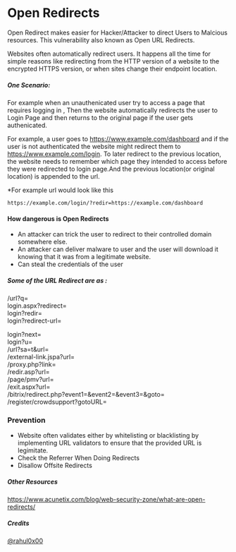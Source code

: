 # Open Redirects

Open Redirect makes easier for Hacker/Attacker to direct Users to Malcious resources. This vulnerability also known as Open URL Redirects.

Websites often automatically redirect users. It happens all the time for simple reasons like redirecting from the HTTP version of a website to the encrypted HTTPS version, or when sites 
change their endpoint location.

##### One Scenario:

For example when an unauthenicated user try to access a page that requires logging in ,
Then the website automatically redirects the user to Login Page and then returns to the original page if the user gets authenicated.

For example, a user goes to https://www.example.com/dashboard and if the user is not authenticated the website might redirect them 
to https://www.example.com/login. To later redirect to the previous location, the website needs to remember which page they intended 
to access before they were redirected to login page.And the previous location(or original location) is appended to the url.

*For example url  would look like this
          
    https://example.com/login/?redir=https://example.com/dashboard
    
#### How dangerous is Open Redirects
* An attacker can trick the user to redirect to their controlled domain somewhere else.
* An attacker can deliver malware to user and the user will download it knowing that it was from a legitimate website.
* Can steal the credentials of the user

##### Some of the URL Redirect are as :

/url?q=<br>
login.aspx?redirect=<br>
login?redir=<br>
login?redirect-url=<br>

login?next=<br>
login?u= <br>
/url?sa=t&url=<br>
/external-link.jspa?url=<br>
/proxy.php?link=<br>
/redir.asp?url=<br>
/page/pmv?url=<br>
/exit.aspx?url=<br>
/bitrix/redirect.php?event1=&event2=&event3=&goto=<br>
/register/crowdsupport?gotoURL=<br>

### Prevention

* Website often validates either by whitelisting or blacklisting by implementing URL validators to ensure that the provided URL is legimitate. 
* Check the Referrer When Doing Redirects
* Disallow Offsite Redirects

##### Other Resources 

https://www.acunetix.com/blog/web-security-zone/what-are-open-redirects/

##### Credits

[@rahul0x00](https://twitter.com/rahul0x00)
   
